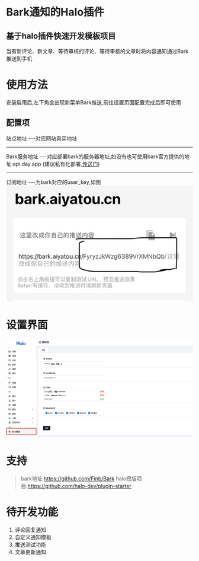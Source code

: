 # Bark通知的Halo插件
## 基于halo插件快速开发模板项目
当有新评论、新文章、等待审核的评论、等待审核的文章时将内容通知通过Bark推送到手机

# 使用方法
安装启用后,左下角会出现新菜单Bark推送,前往设置页面配置完成后即可使用
## 配置项

站点地址 ---对应网站真实地址

-------

Bark服务地址 ---对应部署bark的服务器地址,如没有也可使用bark官方提供的地址:api.day.app (建议私有化部署,[传送门](https://day.app/2018/06/bark-server-document/))

-------

订阅地址  ---为bark对应的user_key,如图
![img_1.png](img_1.png)

# 设置界面
![img_2.png](img_2.png)

# 支持
> bark地址:https://github.com/Finb/Bark
> halo模版项目:https://github.com/halo-dev/plugin-starter

# 待开发功能
1. 评论回复通知
2. 自定义通知模板
3. 推送测试功能
4. 文章更新通知
